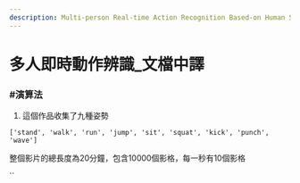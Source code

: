 ```yaml
---
description: Multi-person Real-time Action Recognition Based-on Human Skeleton
---
```


# 多人即時動作辨識\_文檔中譯

### \#演算法

1. 這個作品收集了九種姿勢

`['stand', 'walk', 'run', 'jump', 'sit', 'squat', 'kick', 'punch', 'wave']`

整個影片的總長度為20分鐘，包含10000個影格，每一秒有10個影格



\`\`

